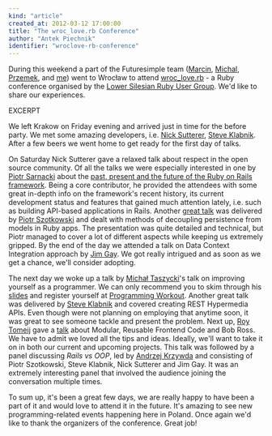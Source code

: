 ```yaml
---
kind: "article"
created_at: 2012-03-12 17:00:00
title: "The wroc_love.rb Conference"
author: "Antek Piechnik"
identifier: "wroclove-rb-conference"
---
```


During this weekend a part of the Futuresimple team
([Marcin](http://twitter.com/marcinbunsch),
[Michal](http://twitter.com/michalbugno),
[Przemek](http://twitter.com/powczarek), and
[me](http://twitter.com/antekpiechnik)) went to Wrocław to attend
[wroc_love.rb](http://wrocloverb.com) - a Ruby conference organised by
the [Lower Silesian Ruby User Group](http://www.drug.org.pl). We'd like
to share our experiences.

EXCERPT

We left Krakow on Friday evening and arrived just in time for the before
party.  We met some amazing developers, i.e. [Nick
Sutterer](http://twitter.com/apotonick), [Steve
Klabnik](http://twitter.com/steveklabnik). After a few beers we went
home to get ready for the first day of talks.

On Saturday Nick Sutterer gave a relaxed talk about respect in the open
source community. Of all the talks we were especially interested in one
by [Piotr Sarnacki](http://twitter.com/drogus) about the [past, present
and the future of the Ruby on Rails
framework](http://rails-present-past-future.heroku.com/#1). Being a core
contributor, he provided the attendees with some great in-depth info on
the framework's recent history, its current development status and
features that gained much attention lately, i.e. such as building
API-based applications in Rails. Another [great
talk](http://decoupling-wrocloverb-2012.heroku.com/) was delivered by
[Piotr Szotkowski](http://twitter.com/chastell) and dealt with methods
of decoupling persistence from models in Ruby apps. The presentation was
quite detailed and technical, but Piotr managed to cover a lot of
different aspects while keeping us extremely gripped. By the end of the
day we attended a talk on Data Context Integration approach by [Jim
Gay](http://twitter.com/saturnflyer).  We got really intrigued and as
soon as we get a chance, we'll consider adopting.

The next day we woke up a talk by [Michał
Taszycki](http://twitter.com/mehowte)'s talk on improving yourself as a
programmer. We can only recommend you to skim through his
[slides](http://speakerdeck.com/u/mehowte/p/programming-workout) and
register yourself at [Programming
Workout](http://programmingworkout.com). Another great talk was
delivered by [Steve Klabnik](http://twitter.com/steveklabnik) and
covered creating REST Hypermedia APIs. Even though were not planning on
employing that anytime soon, it was great to see someone tackle and
present the problem. Next up, [Roy Tomeij](http://twitter.com/roy) gave
a [talk](http://roy.io/wl12) about Modular, Reusable Frontend Code and
Bob Ross. We have to admit we loved all the tips and ideas.  Ideally,
we'll want to take it on in both our current and upcoming projects.
This talk was followed by a panel discussing _Rails vs OOP_, led by
[Andrzej Krzywda](http://twitter.com/andrzejkrzywda) and consisting of
Piotr Szotkowski, Steve Klabnik, Nick Sutterer and Jim Gay. It was an
extremely interesting panel that involved the audience joining the
conversation multiple times.

To sum up, it's been a great few days, we are really happy to have been
a part of it and would love to attend it in the future.  It's amazing to
see new programming-related events happening here in Poland. Once again
we'd like to thank the organizers of the conference. Great job!
